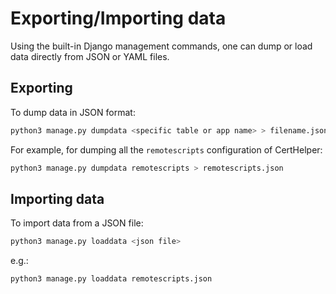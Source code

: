 # Exporting/Importing data

Using the built-in Django management commands, one can dump or load
data directly from JSON or YAML files.

## Exporting

To dump data in JSON format:

```bash
python3 manage.py dumpdata <specific table or app name> > filename.json
```

For example, for dumping all the `remotescripts` configuration of CertHelper:

```bash
python3 manage.py dumpdata remotescripts > remotescripts.json
```

## Importing data

To import data from a JSON file:

```bash
python3 manage.py loaddata <json file>
```

e.g.:

```bash
python3 manage.py loaddata remotescripts.json
```
